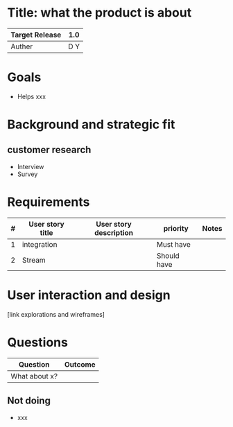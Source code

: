 # Title: what the product is about

| Target Release | 1.0 |
| ---------------|-----|
| Auther         | D Y |


# Goals

- Helps xxx

# Background and strategic fit

## customer research

- Interview
- Survey

# Requirements

| # | User story title | User story description | priority   | Notes|
|---|------------------|------------------------|----------- |------|
| 1 | integration      |                        | Must have  |      |
| 2 | Stream           |                        | Should have|      |


# User interaction and design

[link explorations and wireframes]

# Questions

| Question     | Outcome |
|------------- | ------- |
| What about x?|         |

## Not doing

- xxx